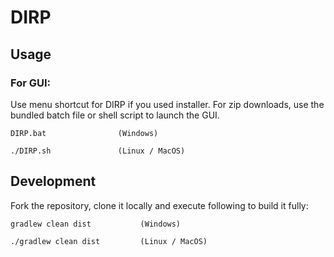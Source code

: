 # DIRP

## Usage

### For GUI:
Use menu shortcut for DIRP if you used installer. For zip downloads, use the bundled batch file or shell script to launch the GUI.
```
DIRP.bat                (Windows)
```
```
./DIRP.sh               (Linux / MacOS)
```

## Development
Fork the repository, clone it locally and execute following to build it fully:
```
gradlew clean dist           (Windows)
```
```
./gradlew clean dist         (Linux / MacOS)
```